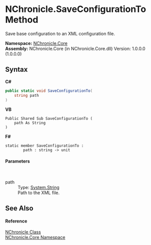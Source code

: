# NChronicle.SaveConfigurationTo Method 
 

Save base configuration to an XML configuration file.

**Namespace:**&nbsp;<a href="N_NChronicle_Core.md">NChronicle.Core</a><br />**Assembly:**&nbsp;NChronicle.Core (in NChronicle.Core.dll) Version: 1.0.0.0 (1.0.0.0)

## Syntax

**C#**<br />
``` C#
public static void SaveConfigurationTo(
	string path
)
```

**VB**<br />
``` VB
Public Shared Sub SaveConfigurationTo ( 
	path As String
)
```

**F#**<br />
``` F#
static member SaveConfigurationTo : 
        path : string -> unit 

```


#### Parameters
&nbsp;<dl><dt>path</dt><dd>Type: <a href="http://msdn2.microsoft.com/en-us/library/s1wwdcbf" target="_blank">System.String</a><br />Path to the XML file.</dd></dl>

## See Also


#### Reference
<a href="T_NChronicle_Core_NChronicle.md">NChronicle Class</a><br /><a href="N_NChronicle_Core.md">NChronicle.Core Namespace</a><br />
